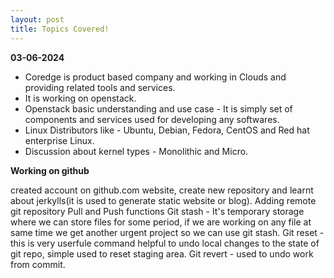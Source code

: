 ```yaml
---
layout: post
title: Topics Covered!
---
```


**03-06-2024**
- Coredge is product based company and working in Clouds and providing related tools and services.
- It is working on openstack.
- Openstack basic understanding and use case - It is simply set of components and services used for developing any softwares.
- Linux Distributors like - Ubuntu, Debian, Fedora, CentOS and Red hat enterprise Linux.
- Discussion about kernel types - Monolithic and Micro. 

**Working on github**

created account on github.com website, create new repository and learnt about jerkylls(it is used to generate static website or blog).
Adding remote git repository
Pull and Push functions
Git stash - It's temporary storage where we can store files for some period, if we are working on any file at same time we get another urgent project so we can use git stash.
Git reset - this is very userfule command helpful to undo local changes to the state of git repo, simple used to reset staging area.
Git revert - used to undo work from commit.

